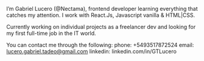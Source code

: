I’m Gabriel Lucero (@Nectama), frontend developer learning everything that catches my attention.
I work with React.Js, Javascript vanilla & HTML|CSS.

Currently working on individual projects as a freelancer dev and looking for my first full-time job in the IT world.

You can contact me through the following:
 phone: +5493517872524
 email: lucero.gabriel.tadeo@gmail.com
 linkedin: linkedin.com/in/GTLucero
 
